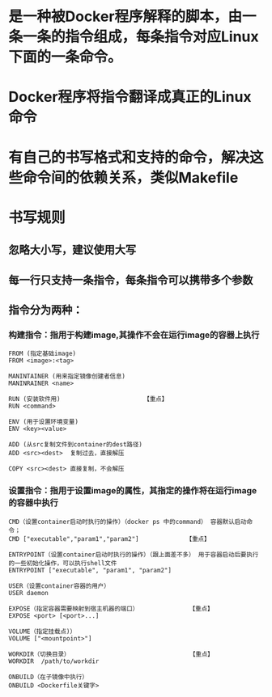 
# 是一种被Docker程序解释的脚本，由一条一条的指令组成，每条指令对应Linux下面的一条命令。

# Docker程序将指令翻译成真正的Linux命令

# 有自己的书写格式和支持的命令，解决这些命令间的依赖关系，类似Makefile

# 书写规则
## 忽略大小写，建议使用大写
## 每一行只支持一条指令，每条指令可以携带多个参数
## 指令分为两种：
### 构建指令：指用于构建image,其操作不会在运行image的容器上执行
```
FROM (指定基础image)
FROM <image>:<tag>

MANINTAINER (用来指定镜像创建者信息)
MANINRAINER <name>

RUN (安装软件用)                       【重点】
RUN <command>

ENV (用于设置环境变量)
ENV <key><value>

ADD (从src复制文件到container的dest路径)
ADD <src><dest>  复制过去，直接解压

COPY <src><dest> 直接复制，不会解压
```

### 设置指令：指用于设置image的属性，其指定的操作将在运行image的容器中执行
```
CMD（设置container启动时执行的操作）（docker ps 中的command） 容器默认启动命令；
CMD ["executable","param1","param2"]             【重点】

ENTRYPOINT（设置container启动时执行的操作）（跟上面差不多） 用于容器启动后要执行的一些初始化操作，可以执行shell文件
ENTRYPOINT ["executable", "param1", "param2"]

USER（设置container容器的用户）
USER daemon

EXPOSE（指定容器需要映射到宿主机器的端口）              【重点】
EXPOSE <port> [<port>...]  

VOLUME（指定挂载点)）
VOLUME ["<mountpoint>"]  

WORKDIR（切换目录）                                 【重点】
WORKDIR  /path/to/workdir  

ONBUILD（在子镜像中执行）
ONBUILD <Dockerfile关键字> 




```






















